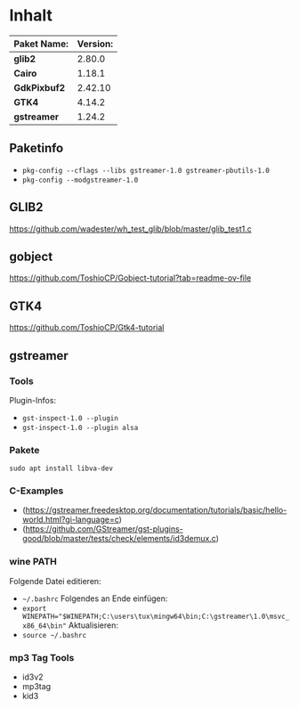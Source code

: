 # Inhalt
| **Paket Name:**    | **Version:** |
|----------      |----------|
| **glib2**       | 2.80.0   |
| **Cairo**      | 1.18.1   |
| **GdkPixbuf2** | 2.42.10  |
| **GTK4**       | 4.14.2   |
| **gstreamer**  | 1.24.2   |

## Paketinfo
- `pkg-config --cflags --libs gstreamer-1.0 gstreamer-pbutils-1.0`
- `pkg-config --modgstreamer-1.0` 

## GLIB2 
https://github.com/wadester/wh_test_glib/blob/master/glib_test1.c

## gobject
https://github.com/ToshioCP/Gobject-tutorial?tab=readme-ov-file

## GTK4
https://github.com/ToshioCP/Gtk4-tutorial

## gstreamer
### Tools
Plugin-Infos:
- `gst-inspect-1.0 --plugin`
- `gst-inspect-1.0 --plugin alsa`

### Pakete
`sudo apt install libva-dev`

### C-Examples
- (https://gstreamer.freedesktop.org/documentation/tutorials/basic/hello-world.html?gi-language=c)
- (https://github.com/GStreamer/gst-plugins-good/blob/master/tests/check/elements/id3demux.c)

### wine PATH
Folgende Datei editieren:
- `~/.bashrc`
Folgendes an Ende einfügen:
- `export WINEPATH="$WINEPATH;C:\users\tux\mingw64\bin;C:\gstreamer\1.0\msvc_x86_64\bin"`
Aktualisieren:
- `source ~/.bashrc`

### mp3 Tag Tools
- id3v2
- mp3tag
- kid3





